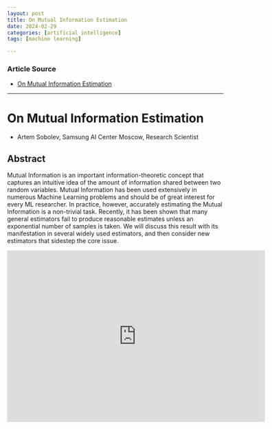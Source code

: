 ```yaml
---
layout: post
title: On Mutual Information Estimation
date: 2024-02-29
categories: [artificial intelligence]
tags: [machine learning]

---
```


### Article Source


* [On Mutual Information Estimation](https://www.youtube.com/watch?v=QE36xa8NqPA&list=PLe0J3_6vYq7s4Xm5TEhJ_uTn9x3l9Y4Hc&index=9)

---

# On Mutual Information Estimation

* Artem Sobolev, Samsung AI Center Moscow, Research Scientist

## Abstract


Mutual Information is an important information-theoretic concept that captures an intuitive idea of the amount of information shared between two random variables. Mutual Information has been used extensively in numerous Machine Learning problems and should be of great interest for every ML researcher.
In practice, however, accurately estimating the Mutual Information is a non-trivial task. Recently, it has been shown that many general estimators fail to produce reasonable estimates unless an exponential number of samples is taken. We will discuss this result with its manifestation in several widely used estimators, and then consider new estimators that sidestep the core issue.

<iframe width="600" height="400" src="https://www.youtube.com/embed/QE36xa8NqPA?si=xHKyJoiKTaos8522" title="YouTube video player" frameborder="0" allow="accelerometer; autoplay; clipboard-write; encrypted-media; gyroscope; picture-in-picture; web-share" allowfullscreen></iframe>